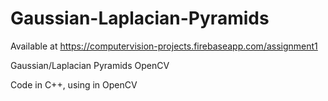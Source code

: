 # Gaussian-Laplacian-Pyramids

Available at https://computervision-projects.firebaseapp.com/assignment1

Gaussian/Laplacian Pyramids OpenCV

Code in C++, using in OpenCV
